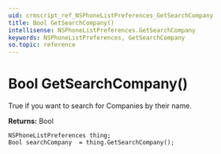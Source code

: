 ```yaml
---
uid: crmscript_ref_NSPhoneListPreferences_GetSearchCompany
title: Bool GetSearchCompany()
intellisense: NSPhoneListPreferences.GetSearchCompany
keywords: NSPhoneListPreferences, GetSearchCompany
so.topic: reference
---
```


# Bool GetSearchCompany()

True if you want to search for Companies by their name.

**Returns:** Bool

```crmscript
NSPhoneListPreferences thing;
Bool searchCompany  = thing.GetSearchCompany();
```

